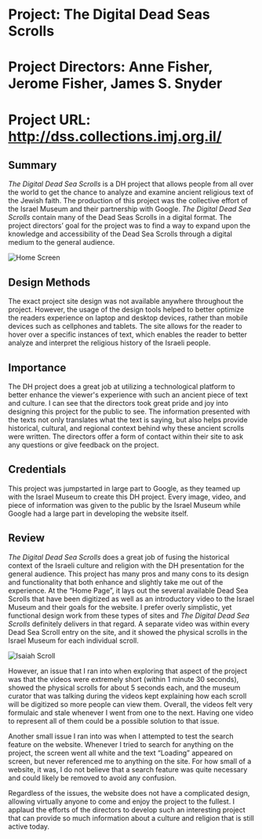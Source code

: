 # Project: The Digital Dead Seas Scrolls
# Project Directors: Anne Fisher, Jerome Fisher, James S. Snyder
# Project URL: http://dss.collections.imj.org.il/

## Summary
_The Digital Dead Sea Scrolls_ is a DH project that allows people from all over the world to get the chance to analyze and examine ancient religious text of the Jewish faith. The production of this project was the collective effort of the Israel Museum and their partnership with Google. _The Digital Dead Sea Scrolls_ contain many of the Dead Seas Scrolls in a digital format. The project directors’ goal for the project was to find a way to expand upon the knowledge and accessibility of the Dead Sea Scrolls through a digital medium to the general audience.

![Home Screen](https://bryan-atanacio.github.io/bryan-atanacio-CNU/images/Scroll.JPG)

## Design Methods
The exact project site design was not available anywhere throughout the project. However, the usage of the design tools helped to better optimize the readers experience on laptop and desktop devices, rather than mobile devices such as cellphones and tablets. The site allows for the reader to hover over a specific instances of text, which enables the reader to better analyze and interpret the religious history of the Israeli people.

## Importance
The DH project does a great job at utilizing a technological platform to better enhance the viewer's experience with such an ancient piece of text and culture. I can see that the directors took great pride and joy into designing this project for the public to see. The information presented with the texts not only translates what the text is saying, but also helps provide historical, cultural, and regional context behind why these ancient scrolls were written. The directors offer a form of contact within their site to ask any questions or give feedback on the project.

## Credentials
This project was jumpstarted in large part to Google, as they teamed up with the Israel Museum to create this DH project. Every image, video, and piece of information was given to the public by the Israel Museum while Google had a large part in developing the website itself.

## Review
_The Digital Dead Sea Scrolls_ does a great job of fusing the historical context of the Israeli culture and religion with the DH presentation for the general audience. This project has many pros and many cons to its design and functionality that both enhance and slightly take me out of the experience.
At the “Home Page”, it lays out the several available Dead Sea Scrolls that have been digitized as well as an introductory video to the Israel Museum and their goals for the website. I prefer overly simplistic, yet functional design work from these types of sites and _The Digital Dead Sea Scrolls_ definitely delivers in that regard. A separate video was within every Dead Sea Scroll entry on the site, and it showed the physical scrolls in the Israel Museum for each individual scroll.

![Isaiah Scroll](https://bryan-atanacio.github.io/bryan-atanacio-CNU/images/Isaiah.JPG)

However, an issue that I ran into when exploring that aspect of the project was that the videos were extremely short (within 1 minute 30 seconds), showed the physical scrolls for about 5 seconds each, and the museum curator that was talking during the videos kept explaining how each scroll will be digitized so more people can view them. Overall, the videos felt very formulaic and stale whenever I went from one to the next. Having one video to represent all of them could be a possible solution to that issue.

Another small issue I ran into was when I attempted to test the search feature on the website. Whenever I tried to search for anything on the project, the screen went all white and the text “Loading” appeared on screen, but never referenced me to anything on the site. For how small of a website, it was, I do not believe that a search feature was quite necessary and could likely be removed to avoid any confusion.

Regardless of the issues, the website does not have a complicated design, allowing virtually anyone to come and enjoy the project to the fullest. I applaud the efforts of the directors to develop such an interesting project that can provide so much information about a culture and religion that is still active today.

